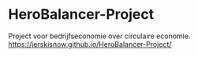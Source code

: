 # HeroBalancer-Project
Project voor bedrijfseconomie over circulaire economie.
https://jerskisnow.github.io/HeroBalancer-Project/
